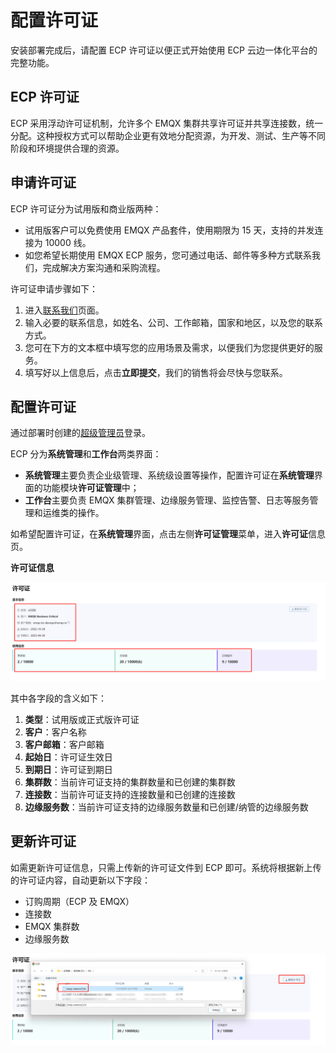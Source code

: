 # 配置许可证

安装部署完成后，请配置 ECP 许可证以便正式开始使用 ECP 云边一体化平台的完整功能。

## ECP 许可证

ECP 采用浮动许可证机制，允许多个 EMQX 集群共享许可证并共享连接数，统一分配。这种授权方式可以帮助企业更有效地分配资源，为开发、测试、生产等不同阶段和环境提供合理的资源。

## 申请许可证

ECP 许可证分为试用版和商业版两种：

- 试用版客户可以免费使用 EMQX 产品套件，使用期限为 15 天，支持的并发连接为 10000 线。
- 如您希望长期使用 EMQX ECP 服务，您可通过电话、邮件等多种方式联系我们，完成解决方案沟通和采购流程。

许可证申请步骤如下：

1. 进入[联系我们](https://www.emqx.com/zh/contact?product=emqx-ecp)页面。
2. 输入必要的联系信息，如姓名、公司、工作邮箱，国家和地区，以及您的联系方式。
3. 您可在下方的文本框中填写您的应用场景及需求，以便我们为您提供更好的服务。
4. 填写好以上信息后，点击**立即提交**，我们的销售将会尽快与您联系。

## 配置许可证

通过部署时创建的[超级管理员](install_ecp_on_kubernetes.md#创建超级管理员)登录。

ECP 分为**系统管理**和**工作台**两类界面：

- **系统管理**主要负责企业级管理、系统级设置等操作，配置许可证在**系统管理**界面的功能模块**许可证管理**中；
- **工作台**主要负责 EMQX 集群管理、边缘服务管理、监控告警、日志等服务管理和运维类的操作。

如希望配置许可证，在**系统管理**界面，点击左侧**许可证管理**菜单，进入**许可证**信息页。

**许可证信息**

![license-info](./_assets/manager-license-info.png)

其中各字段的含义如下：

1. **类型**：试用版或正式版许可证
2. **客户**：客户名称
3. **客户邮箱**：客户邮箱
4. **起始日**：许可证生效日
5. **到期日**：许可证到期日
6. **集群数**：当前许可证支持的集群数量和已创建的集群数
7. **连接数**：当前许可证支持的连接数量和已创建的连接数
8. **边缘服务数**：当前许可证支持的边缘服务数量和已创建/纳管的边缘服务数

## 更新许可证

如需更新许可证信息，只需上传新的许可证文件到 ECP 即可。系统将根据新上传的许可证内容，自动更新以下字段：

- 订购周期（ECP 及 EMQX）
- 连接数
- EMQX 集群数
- 边缘服务数

![license-update](./_assets/manager-license-update.png)

